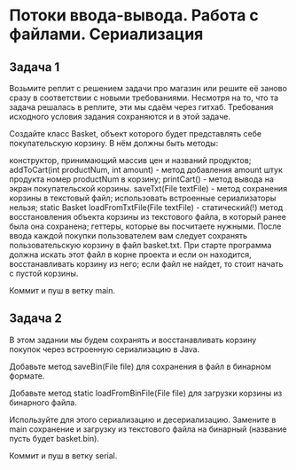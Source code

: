 # Потоки ввода-вывода. Работа с файлами. Сериализация

## Задача 1

Возьмите реплит с решением задачи про магазин или решите её заново сразу в соответствии с новыми требованиями. Несмотря на то, что та задача решалась в реплите, эти мы сдаём через гитхаб. Требования исходного условия задания сохраняются и в этой задаче.

Создайте класс Basket, объект которого будет представлять себе покупательскую корзину. В нём должны быть методы:

конструктор, принимающий массив цен и названий продуктов;
addToCart(int productNum, int amount) - метод добавления amount штук продукта номер productNum в корзину;
printCart() - метод вывода на экран покупательской корзины.
saveTxt(File textFile) - метод сохранения корзины в текстовый файл; использовать встроенные сериализаторы нельзя;
static Basket loadFromTxtFile(File textFile) - статический(!) метод восстановления объекта корзины из текстового файла, в который ранее была она сохранена;
геттеры, которые вы посчитаете нужными.
После ввода каждой покупки пользователем вам следует сохранять пользовательскую корзину в файл basket.txt. При старте программа должна искать этот файл в корне проекта и если он находится, восстанавливать корзину из него; если файл не найдет, то стоит начать с пустой корзины.

Коммит и пуш в ветку main.

## Задача 2

В этом задании мы будем сохранять и восстанавливать корзину покупок через встроенную сериализацию в Java.

Добавьте метод saveBin(File file) для сохранения в файл в бинарном формате.

Добавьте метод static loadFromBinFile(File file) для загрузки корзины из бинарного файла.

Используйте для этого сериализацию и десериализацию. Замените в main сохранение и загрузку из текстового файла на бинарный (название пусть будет basket.bin).

Коммит и пуш в ветку serial.